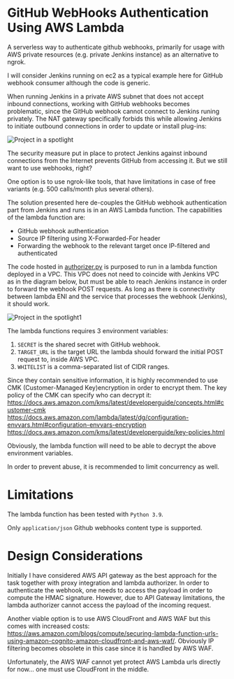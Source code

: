 # GitHub WebHooks Authentication Using AWS Lambda
A serverless way to authenticate github webhooks, primarily for usage with AWS private resources (e.g. private Jenkins instance) as an alternative to ngrok.

I will consider Jenkins running on ec2 as a typical example here for GitHub webhook consumer although the code is generic.

When running Jenkins in a private AWS subnet that does not accept inbound connections, working with GitHub webhooks becomes problematic, since the GitHub webhook cannot connect to Jenkins runing privately. The NAT gateway specifically forbids this while allowing Jenkins to initiate outbound connections in order to update or install plug-ins:

![Project in a spotlight](https://github.com/lepadatu/aws-github-webhook-authentification/assets/16731864/92de8a2a-2b7f-496e-a2a2-dcf68ab652fd)

The security measure put in place to protect Jenkins against inbound connections from the Internet prevents GitHub from accessing it. But we still want to use webhooks, right?

One option is to use ngrok-like tools, that have limitations in case of free variants (e.g. 500 calls/month plus several others).

The solution presented here de-couples the GitHub webhook authentication part from Jenkins and runs is in an AWS Lambda function. The capabilities of the lambda function are:

- GitHub webhook authentication
- Source IP filtering using X-Forwarded-For header
- Forwarding the webhook to the relevant target once IP-filtered and authenticated

The code hosted in [authorizer.py](authorizer.py) is purposed to run in a lambda function deployed in a VPC. This VPC does not need to coincide with Jenkins VPC as in the diagram below, but must be able to reach Jenkins instance in order to forward the webhook POST requests. As long as there is connectivity between lambda ENI and the service that processes the webhook (Jenkins), it should work.

![Project in the spotlight1](https://github.com/lepadatu/aws-github-webhook-authentification/assets/16731864/abf32bfa-7877-4e44-80a9-89488d836089)


The lambda functions requires 3 environment variables:
1. `SECRET` is the shared secret with GitHub webhook.
2. `TARGET_URL` is the target URL the lambda should forward the initial POST request to, inside AWS VPC.
3. `WHITELIST` is a comma-separated list of CIDR ranges.

Since they contain sensitive information, it is highly recommended to use CMK (Customer-Managed Key)encryption in order to encrypt them. The key policy of the CMK can specify who can decrypt it:
https://docs.aws.amazon.com/kms/latest/developerguide/concepts.html#customer-cmk
https://docs.aws.amazon.com/lambda/latest/dg/configuration-envvars.html#configuration-envvars-encryption
https://docs.aws.amazon.com/kms/latest/developerguide/key-policies.html

Obviously, the lambda function will need to be able to decrypt the above environment variables.

In order to prevent abuse, it is recommended to limit concurrency as well.

# Limitations

The lambda function has been tested with `Python 3.9`.

Only `application/json` Github webhooks content type is supported.

# Design Considerations
Initially I have considered AWS API gateway as the best approach for the task together with proxy integration and lambda authorizer. In order to authenticate the webhook, one needs to access the payload in order to compute the HMAC signature. However, due to API Gateway limitations, the lambda authorizer cannot access the payload of the incoming request. 

Another viable option is to use AWS CloudFront and AWS WAF but this comes with increased costs: https://aws.amazon.com/blogs/compute/securing-lambda-function-urls-using-amazon-cognito-amazon-cloudfront-and-aws-waf/. Obviously IP filtering becomes obsolete in this case since it is handled by AWS WAF.

Unfortunately, the AWS WAF cannot yet protect AWS Lambda urls directly for now... one must use CloudFront in the middle.
